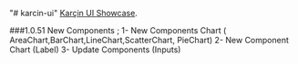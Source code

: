 "# karcin-ui" 
[Karçin UI Showcase](https://ysimsek.github.io/karcin-ui/).

###1.0.51
    New Components ;
        1- New Components Chart ( AreaChart,BarChart,LineChart,ScatterChart, PieChart)
        2- New Component Chart (Label)
        3- Update Components (Inputs)
    